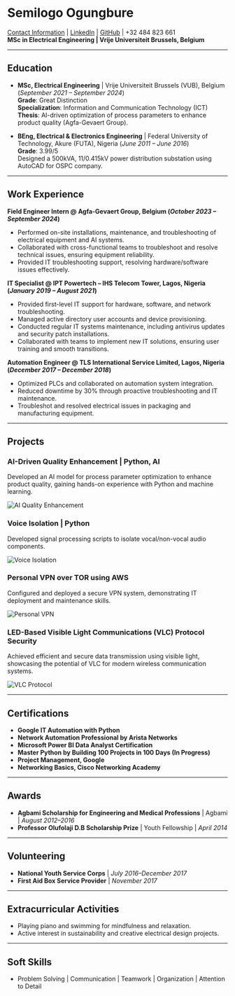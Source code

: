 # Semilogo Ogungbure

[Contact Information](mailto:semilogoolusola@gmail.com) | [LinkedIn](#) | [GitHub](https://github.com/SemilogoDan) | +32 484 823 661  
**MSc in Electrical Engineering | Vrije Universiteit Brussels, Belgium**

---

## Education
- **MSc, Electrical Engineering** | Vrije Universiteit Brussels (VUB), Belgium (_September 2021 – September 2024_)  
  **Grade**: Great Distinction  
  **Specialization**: Information and Communication Technology (ICT)  
  **Thesis**: AI-driven optimization of process parameters to enhance product quality (Agfa-Gevaert Group).  

- **BEng, Electrical & Electronics Engineering** | Federal University of Technology, Akure (FUTA), Nigeria (_June 2011 – June 2016_)  
  **Grade**: 3.99/5  
  Designed a 500kVA, 11/0.415kV power distribution substation using AutoCAD for OSPC company.

---

## Work Experience

**Field Engineer Intern @ Agfa-Gevaert Group, Belgium (_October 2023 – September 2024_)**  
- Performed on-site installations, maintenance, and troubleshooting of electrical equipment and AI systems.  
- Collaborated with cross-functional teams to troubleshoot and resolve technical issues, ensuring equipment reliability.  
- Provided IT troubleshooting support, resolving hardware/software issues effectively.

**IT Specialist @ IPT Powertech – IHS Telecom Tower, Lagos, Nigeria (_January 2019 – August 2021_)**  
- Provided first-level IT support for hardware, software, and network troubleshooting.  
- Managed active directory user accounts and device provisioning.  
- Conducted regular IT systems maintenance, including antivirus updates and security patch installations.  
- Collaborated with teams to implement new IT solutions, ensuring user training and smooth transitions.

**Automation Engineer @ TLS International Service Limited, Lagos, Nigeria (_December 2017 – December 2018_)**  
- Optimized PLCs and collaborated on automation system integration.  
- Reduced downtime by 30% through proactive troubleshooting and IT maintenance.  
- Troubleshot and resolved electrical issues in packaging and manufacturing equipment.

---

## Projects

### AI-Driven Quality Enhancement | Python, AI
Developed an AI model for process parameter optimization to enhance product quality, gaining hands-on experience with Python and machine learning.

![AI Quality Enhancement](#)

### Voice Isolation | Python
Developed signal processing scripts to isolate vocal/non-vocal audio components.

![Voice Isolation](#)

### Personal VPN over TOR using AWS
Configured and deployed a secure VPN system, demonstrating IT deployment and maintenance skills.

![Personal VPN](#)

### LED-Based Visible Light Communications (VLC) Protocol Security  
Achieved efficient and secure data transmission using visible light, showcasing the potential of VLC for modern wireless communication systems.

![VLC Protocol](#)

---

## Certifications
- **Google IT Automation with Python**  
- **Network Automation Professional by Arista Networks**  
- **Microsoft Power BI Data Analyst Certification**  
- **Master Python by Building 100 Projects in 100 Days (In Progress)**  
- **Project Management, Google**  
- **Networking Basics, Cisco Networking Academy**

---

## Awards
- **Agbami Scholarship for Engineering and Medical Professions** | Agbami | *August 2012–2016*  
- **Professor Olufolaji D.B Scholarship Prize** | Youth Fellowship | *April 2014*

---

## Volunteering

- **National Youth Service Corps** | *July 2016–December 2017*  
- **First Aid Box Service Provider** | *November 2017*

---

## Extracurricular Activities
- Playing piano and swimming for mindfulness and relaxation.  
- Active interest in sustainability and creative electrical design projects.

---

## Soft Skills
- Problem Solving | Communication | Teamwork | Organization | Attention to Detail

